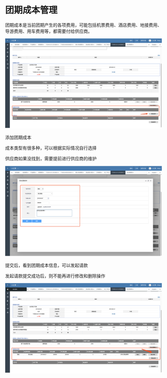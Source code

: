 # 团期成本管理

团期成本是当前团期产生的各项费用，可能包括机票费用、酒店费用、地接费用、导游费用、用车费用等，都需要付给供应商。

![](../../.gitbook/assets/image%20%2884%29.png)

添加团期成本

成本类型有很多种，可以根据实际情况自行选择

供应商如果没找到，需要提前进行供应商的维护

![](../../.gitbook/assets/image%20%2862%29.png)

提交后，看到团期成本信息，可以发起请款

发起请款提交成功后，则不能再进行修改和删除操作

![](../../.gitbook/assets/image%20%2893%29.png)







